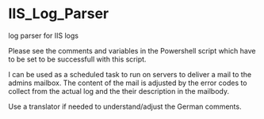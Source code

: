 # IIS_Log_Parser
log parser for IIS logs


Please see the comments and variables in the Powershell script which have to be set to be successfull with this script.

I can be used as a scheduled task to run on servers to deliver a mail to the admins mailbox.
The content of the mail is adjusted by the error codes to collect from the actual log and the their description in the mailbody.


Use a translator if needed to understand/adjust the German comments.

